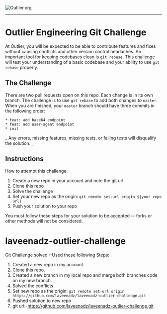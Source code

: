 ![Outlier.org](https://i.imgur.com/vJowpL1.png)

---

# Outlier Engineering Git Challenge

At Outlier, you will be expected to be able to contribute features and fixes without causing conflicts and other version control headaches. An important tool for keeping codebases clean is `git rebase`. This challenge will test your understanding of a basic codebase and your ability to use `git rebase` properly.

## The Challenge

There are two pull requests open on this repo. Each change is in its own branch. The challenge is to use `git rebase` to add both changes to `master`. When you are finished, your `master` branch should have three commits in the following order:

```
* feat: add base64 endpoint
* feat: add user-agent endpoint
* init
```

_ Any errors, missing features, missing tests, or failing tests will disqualify the solution. _

## Instructions

How to attempt this challenge:

1) Create a new repo in your account and note the git url
2) Clone this repo
3) Solve the challenge
4) Set your new repo as the origin: `git remote set-url origin ${your repo url}`
5) Push your solution to your repo

You must follow these steps for your solution to be accepted -- forks or other methods will not be considered.



# laveenadz-outlier-challenge

Git Challenge solved :-Used these following Steps:

1) Created a  new repo in my account.
2) Clone this repo.
3) Created a new branch in my local repo and merge both branches code on my new branch.
4) Solved the conflicts
5) Set  new repo as the origin: `git remote set-url origin https://github.com/laveenadz/laveenadz-outlier-challenge.git`
6) Pushed  solution to new repo
7) git url:-https://github.com/laveenadz/laveenadz-outlier-challenge.git